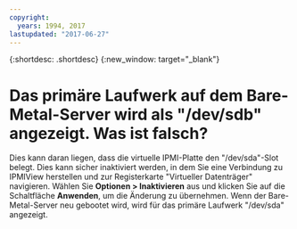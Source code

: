 ```yaml
---
copyright:
  years: 1994, 2017
lastupdated: "2017-06-27"
---
```


{:shortdesc: .shortdesc}
{:new_window: target="_blank"}

# Das primäre Laufwerk auf dem Bare-Metal-Server wird als "/dev/sdb" angezeigt. Was ist falsch?

Dies kann daran liegen, dass die virtuelle IPMI-Platte den "/dev/sda"-Slot belegt. Dies kann sicher inaktiviert werden, in dem Sie eine Verbindung zu IPMIView herstellen und zur Registerkarte "Virtueller Datenträger" navigieren. Wählen Sie **Optionen > Inaktivieren** aus und klicken Sie auf die Schaltfläche **Anwenden**, um die Änderung zu übernehmen. Wenn der Bare-Metal-Server neu gebootet wird, wird für das primäre Laufwerk "/dev/sda" angezeigt.
